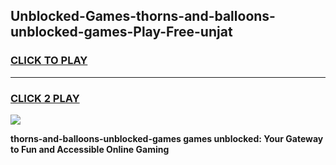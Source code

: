 
## Unblocked-Games-thorns-and-balloons-unblocked-games-Play-Free-unjat
<h3>
<a href="https://premium76.site?title=thorns-and-balloons-unblocked-games&ref=18A1">CLICK TO PLAY</a></h3>
<hr>

<h3>
<a href="https://premium76.site?title=thorns-and-balloons-unblocked-games&ref=18A1">CLICK 2 PLAY</a>
  
</h3>

<a href="https://premium76.site?title=thorns-and-balloons-unblocked-games&ref=18A1"><img src="https://clearcache.store/games.png"></a>


**thorns-and-balloons-unblocked-games games unblocked: Your Gateway to Fun and Accessible Online Gaming**
